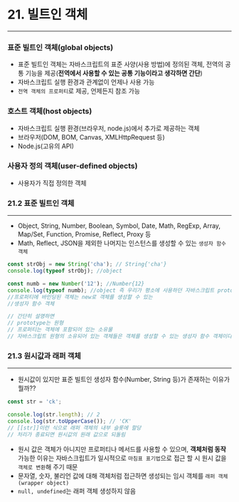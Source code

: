 # 21. 빌트인 객체

---

### 표준 빌트인 객체(global objects)

- 표준 빌트인 객체는 자바스크립트의 표준 사양(사용 방법)에 정의된 객체, 전역의 공통 기능을 제공(**전역에서 사용할 수 있는 공통 기능이라고 생각하면 간단**)
- 자바스크립트 실행 환경과 관계없이 언제나 사용 가능
- `전역 객체의 프로퍼티`로 제공, 언제든지 참조 가능

### 호스트 객체(host objects)

- 자바스크립트 실행 환경(브라우저, node.js)에서 추가로 제공하는 객체
- 브라우저(DOM, BOM, Canvas, XMLHttpRequest 등)
- Node.js(고유의 API)

### 사용자 정의 객체(user-defined objects)

- 사용자가 직접 정의한 객체

### 21.2 표준 빌트인 객체

---

- Object, String, Number, Boolean, Symbol, Date, Math, RegExp, Array, Map/Set, Function, Promise, Reflect, Proxy 등
- Math, Reflect, JSON을 제외한 나머지는 인스턴스를 생성할 수 있는 `생성자 함수 객체`

```jsx
const strObj = new String('cha'); // String{'cha'}
console.log(typeof strObj); //object

const numb = new Number('12'); //Number{12}
console.log(typeof numb); //object 즉 우리가 평소에 사용하던 자바스크립트 prototype의
//프로퍼티에 바인딩된 객체는 new로 객체를 생성할 수 있는
//생성자 함수 객체

// 간단히 설명하면
// prototype는 원형
// 프로퍼티는 객체에 포함되어 있는 소유물
// 자바스크립트 원형의 소유되어 있는 객체들은 객체를 생성할 수 있는 생성자 함수 객체이다
```

### 21.3 원시값과 래퍼 객체

---

- 원시값이 있지만 표준 빌트인 생성자 함수(Number, String 등)가 존재하는 이유가 뭘까??

```jsx
const str = 'ck';

console.log(str.length); // 2
console.log(str.toUpperCase()); // 'CK'
// [[str]]이런 식으로 래퍼 객체의 내부 슬롯에 할당
// 처리가 종료되면 원시값의 원래 값으로 되돌림
```

- 원시 값은 객체가 아니지만 프로퍼티나 메서드를 사용할 수 있으며, **객체처럼 동작** 가능한 이유는 자바스크립트가 일시적으로 `마침표 표기법`으로 접근 할 시 원시 값을 `객체로 변환`해 주기 때문
- 문자열, 숫자, 불리언 값에 대해 객체처럼 접근하면 생성되는 임시 객체를 `래퍼 객체(wrapper object)`
- `null, undefined`는 래퍼 객체 생성하지 않음
